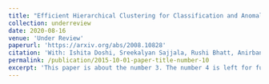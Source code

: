 ```yaml
---
title: "Efficient Hierarchical Clustering for Classification and Anomaly Detection"
collection: underreview
date: 2020-08-16
venue: 'Under Review'
paperurl: 'https://arxiv.org/abs/2008.10828'
citation: 'With: Ishita Doshi, Sreekalyan Sajjala, Rushi Bhatt, Anirban Dasgupta.'
permalink: /publication/2015-10-01-paper-title-number-10
excerpt: 'This paper is about the number 3. The number 4 is left for future work.'
---
```

